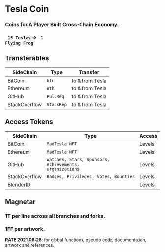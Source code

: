 # Tesla Coin

### Coins for A Player Built Cross-Chain Economy.
###  <code> 15 Teslas</code> ⇒ <code> 1 Flying Frog</code>


## Transferables

| SideChain | Type | Transfer |
| --- | --- | --- |
| BitCoin | <code>btc</code> | to & from Tesla  |
| Ethereum | <code>eth</code> | to & from Tesla |
| GitHub | <code>PullReq</code> | to & from Tesla |
| StackOverflow | <code>StackRep</code> | to & from Tesla |

## Access Tokens

| SideChain | Type | Access |
| --- | --- | --- |
| BitCoin | <code>MadTesla NFT</code>  | Levels  |
| Ethereum | <code>MadTesla NFT</code> | Levels |
| GitHub | <code>Watches, Stars, Sponsors, Achievements, Organizations</code> | Levels |
| StackOverflow | <code>Badges, Privileges, Votes, Bounties </code> | Levels |
| BlenderID | | Levels |
## Magnetar 
### 1T per line across all branches and forks.
### 1FF per artwork.
**RATE 2021:08:28**: for global functions, pseudo code, documentation, artwork and references.


